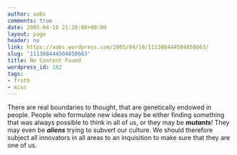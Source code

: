 ```yaml
---
author: aabs
comments: true
date: 2005-04-18 21:20:00+00:00
layout: page
header: no
link: https://aabs.wordpress.com/2005/04/18/111388444504858663/
slug: '111388444504858663'
title: No Content Found
wordpress_id: 182
tags:
- froth
- misc
---
```


There are real boundaries to thought, that are genetically endowed in people. People who formulate new ideas may be either finding something that was always possible to think in all of us, or they may be _**mutants**_! They may even be _**aliens**_ trying to subvert our culture. We should therefore subject all innovators in all areas to an inquisition to make sure that they are one of us.
